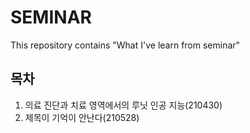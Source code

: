 # SEMINAR
This repository contains "What I've learn from seminar"

## 목차
1. 의료 진단과 치료 영역에서의 루닛 인공 지능(210430)
2. 제목이 기억이 안난다(210528)
